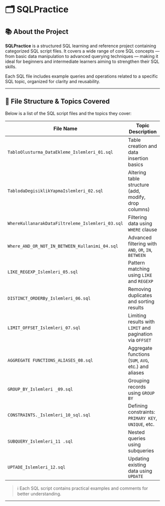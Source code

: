 # 🗂️ SQLPractice

## 📚 About the Project

**SQLPractice** is a structured SQL learning and reference project containing categorized SQL script files. It covers a wide range of core SQL concepts — from basic data manipulation to advanced querying techniques — making it ideal for beginners and intermediate learners aiming to strengthen their SQL skills.

Each SQL file includes example queries and operations related to a specific SQL topic, organized for clarity and reusability.

---

## 📁 File Structure & Topics Covered

Below is a list of the SQL script files and the topics they cover:

| File Name                                              | Topic Description                                      |
|--------------------------------------------------------|--------------------------------------------------------|
| `TabloOlusturma_DataEkleme_Islemleri_01.sql`           | Table creation and data insertion basics              |
| `TablodaDegisiklikYapmaIslemleri_02.sql`               | Altering table structure (add, modify, drop columns)  |
| `WhereKullanarakDataFiltreleme_Islemleri_03.sql`       | Filtering data using `WHERE` clause                   |
| `Where_AND_OR_NOT_IN_BETWEEN_Kullanimi_04.sql`         | Advanced filtering with `AND`, `OR`, `IN`, `BETWEEN` |
| `LIKE_REGEXP_Islemleri_05.sql`                         | Pattern matching using `LIKE` and `REGEXP`            |
| `DISTINCT_ORDERBy_Islemleri_06.sql`                    | Removing duplicates and sorting results               |
| `LIMIT_OFFSET_Islemleri_07.sql`                        | Limiting results with `LIMIT` and pagination via `OFFSET` |
| `AGGREGATE FUNCTIONS_ALIASES_08.sql`                   | Aggregate functions (`SUM`, `AVG`, etc.) and aliases  |
| `GROUP_BY_Islemleri _09.sql`                           | Grouping records using `GROUP BY`                     |
| `CONSTRAINTS._Islemleri_10_sql.sql`                    | Defining constraints: `PRIMARY KEY`, `UNIQUE`, etc.   |
| `SUBQUERY_Islemleri_11 .sql`                           | Nested queries using subqueries                       |
| `UPTADE_Islemleri_12.sql`                              | Updating existing data using `UPDATE`                 |

> ℹ️ Each SQL script contains practical examples and comments for better understanding.

---
